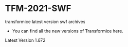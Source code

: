 # TFM-2021-SWF
transformice latest version swf archives

* You can find all the new versions of Transformice here.

Latest Version 1.672
